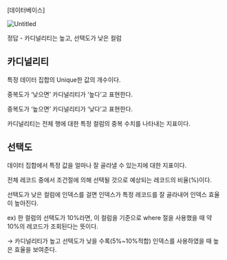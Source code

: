 [데이터베이스]

![Untitled](https://prod-files-secure.s3.us-west-2.amazonaws.com/fea18003-e33d-49fe-bfed-a973128c501d/2fbad75a-8795-43f8-a75b-c237c0248ff8/Untitled.png)

정답 - 카디널리티는 높고, 선택도가 낮은 컬럼

## 카디널리티

특정 데이터 집합의 Unique한 값의 개수이다.

중복도가 ‘낮으면’ 카디널리티가 ‘높다’고 표현한다.

중복도가 ‘높으면’ 카디널리티가 ‘낮다’고 표현한다.

카디널리티는 전체 행에 대한 특정 컬럼의 중복 수치를 나타내는 지표이다.

## 선택도

데이터 집합에서 특정 값을 얼마나 잘 골라낼 수 있는지에 대한 지표이다.

전체 레코드 중에서 조건절에 의해 선택될 것으로 예상되는 레코드의 비율(%)이다.

선택도가 낮은 컬럼에 인덱스를 걸면 인덱스가 특정 레코드를 잘 골라내어 인덱스 효율이 높아진다.

ex) 한 컬럼의 선택도가 10%라면, 이 컬럼을 기준으로 where 절을 사용했을 때 약 10%의 레코드가 조회된다는 뜻이다.

→ 카디널리티가 높고 선택도가 낮을 수록(5%~10%적합) 인덱스를 사용하였을 때 높은 효율을 보여준다.
